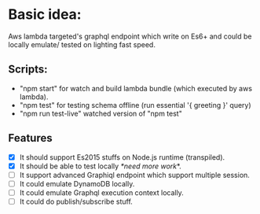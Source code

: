 # Basic idea:
Aws lambda targeted's graphql endpoint which write on Es6+ and could be locally emulate/ tested on lighting fast speed.

## Scripts:
- "npm start" for watch and build lambda bundle (which executed by aws lambda).
- "npm test" for testing schema offline (run essential '{ greeting }' query)
- "npm run test-live" watched version of "npm test"

## Features
- [x] It should support Es2015 stuffs on Node.js runtime (transpiled).
- [x] It should be able to test locally *\*need more work**.
- [ ] It support advanced Graphiql endpoint which support multiple session. 
- [ ] It could emulate DynamoDB locally. 
- [ ] It could emulate Graphql execution context locally. 
- [ ] It could do publish/subscribe stuff.